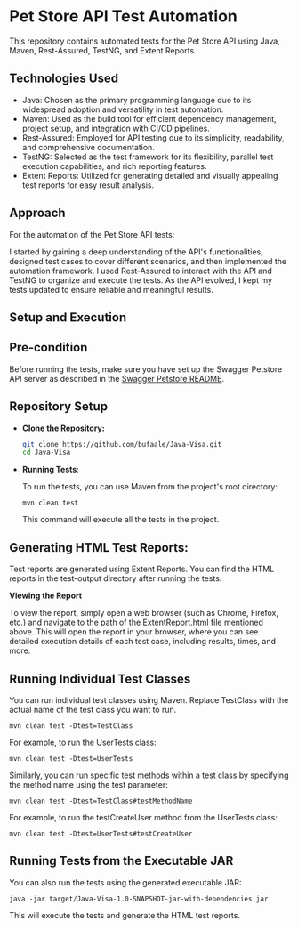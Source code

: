 # Pet Store API Test Automation

This repository contains automated tests for the Pet Store API using Java, Maven, Rest-Assured, TestNG, and Extent Reports.

## Technologies Used
- Java: Chosen as the primary programming language due to its widespread adoption and versatility in test automation.
- Maven: Used as the build tool for efficient dependency management, project setup, and integration with CI/CD pipelines.
- Rest-Assured: Employed for API testing due to its simplicity, readability, and comprehensive documentation.
- TestNG: Selected as the test framework for its flexibility, parallel test execution capabilities, and rich reporting features.
- Extent Reports: Utilized for generating detailed and visually appealing test reports for easy result analysis.

## Approach
For the automation of the Pet Store API tests:

I started by gaining a deep understanding of the API's functionalities, designed test cases to cover different scenarios, and then implemented the automation framework. I used Rest-Assured to interact with the API and TestNG to organize and execute the tests. As the API evolved, I kept my tests updated to ensure reliable and meaningful results.
## Setup and Execution

## Pre-condition

Before running the tests, make sure you have set up the Swagger Petstore API server as described in the [Swagger Petstore README](https://github.com/swagger-api/swagger-petstore).

## Repository Setup

* **Clone the Repository:**

   ```sh
   git clone https://github.com/bufaale/Java-Visa.git
   cd Java-Visa
  ```
  
* **Running Tests**:

   To run the tests, you can use Maven from the project's root directory:

   `mvn clean test`

   This command will execute all the tests in the project.

## Generating HTML Test Reports:

Test reports are generated using Extent Reports. You can find the HTML reports in the test-output directory after running the tests.

**Viewing the Report**

To view the report, simply open a web browser (such as Chrome, Firefox, etc.) and navigate to the path of the ExtentReport.html file mentioned above. This will open the report in your browser, where you can see detailed execution details of each test case, including results, times, and more.

## Running Individual Test Classes

You can run individual test classes using Maven. Replace TestClass with the actual name of the test class you want to run.

`mvn clean test -Dtest=TestClass`

For example, to run the UserTests class:

`mvn clean test -Dtest=UserTests`

Similarly, you can run specific test methods within a test class by specifying the method name using the test parameter:

`mvn clean test -Dtest=TestClass#testMethodName`

For example, to run the testCreateUser method from the UserTests class:

`mvn clean test -Dtest=UserTests#testCreateUser`

## Running Tests from the Executable JAR

You can also run the tests using the generated executable JAR:

`java -jar target/Java-Visa-1.0-SNAPSHOT-jar-with-dependencies.jar`

This will execute the tests and generate the HTML test reports.